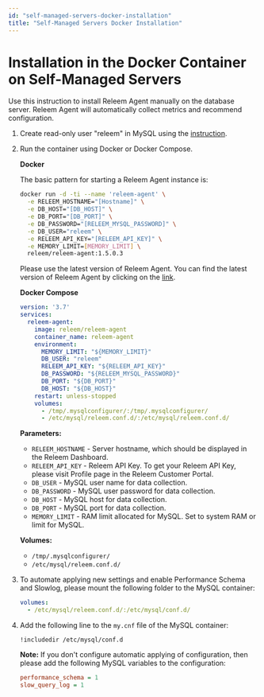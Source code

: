 ```yaml
---
id: "self-managed-servers-docker-installation"
title: "Self-Managed Servers Docker Installation"
---
```


# Installation in the Docker Container on Self-Managed Servers


Use this instruction to install Releem Agent manually on the database server. Releem Agent will automatically collect metrics and recommend configuration.

1. Create read-only user "releem" in MySQL using the [instruction](../../releem-agent/mysql-permissions).

2. Run the container using Docker or Docker Compose.

   **Docker**

   The basic pattern for starting a Releem Agent instance is:
   ```bash
   docker run -d -ti --name 'releem-agent' \
     -e RELEEM_HOSTNAME="[Hostname]" \
     -e DB_HOST="[DB_HOST]" \
     -e DB_PORT="[DB_PORT]" \
     -e DB_PASSWORD="[RELEEM_MYSQL_PASSWORD]" \
     -e DB_USER="releem" \
     -e RELEEM_API_KEY="[RELEEM_API_KEY]" \
     -e MEMORY_LIMIT=[MEMORY_LIMIT] \
     releem/releem-agent:1.5.0.3
   ```
   Please use the latest version of Releem Agent. You can find the latest version of Releem Agent by clicking on the [link](https://hub.docker.com/r/releem/releem-agent/tags).

   **Docker Compose**

   ```yaml
   version: '3.7'
   services:
     releem-agent:
       image: releem/releem-agent
       container_name: releem-agent
       environment:
         MEMORY_LIMIT: "${MEMORY_LIMIT}"
         DB_USER: "releem"
         RELEEM_API_KEY: "${RELEEM_API_KEY}"
         DB_PASSWORD: "${RELEEM_MYSQL_PASSWORD}"
         DB_PORT: "${DB_PORT}"
         DB_HOST: "${DB_HOST}"
       restart: unless-stopped
       volumes:
         - /tmp/.mysqlconfigurer/:/tmp/.mysqlconfigurer/
         - /etc/mysql/releem.conf.d/:/etc/mysql/releem.conf.d/
   ```

   **Parameters:**
   - `RELEEM_HOSTNAME` - Server hostname, which should be displayed in the Releem Dashboard.
   - `RELEEM_API_KEY` - Releem API Key. To get your Releem API Key, please visit Profile page in the Releem Customer Portal.
   - `DB_USER` - MySQL user name for data collection.
   - `DB_PASSWORD` - MySQL user password for data collection.
   - `DB_HOST` - MySQL host for data collection.
   - `DB_PORT` - MySQL port for data collection.
   - `MEMORY_LIMIT` - RAM limit allocated for MySQL. Set to system RAM or limit for MySQL.

   **Volumes:**
   - `/tmp/.mysqlconfigurer/`
   - `/etc/mysql/releem.conf.d/`

3. To automate applying new settings and enable Performance Schema and Slowlog, please mount the following folder to the MySQL container:
   ```yaml
   volumes:
     - /etc/mysql/releem.conf.d/:/etc/mysql/conf.d/
   ```

4. Add the following line to the `my.cnf` file of the MySQL container:
   ```
   !includedir /etc/mysql/conf.d
   ```

   **Note:** If you don't configure automatic applying of configuration, then please add the following MySQL variables to the configuration:
   ```ini
   performance_schema = 1
   slow_query_log = 1
   ```















